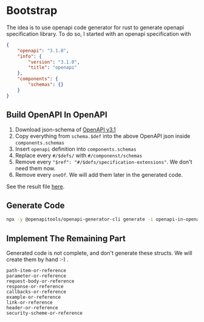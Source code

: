 # Bootstrap
The idea is to use openapi code generator for rust to generate openapi specification library. To do so, I started with an openapi specification with 
```json
{
    "openapi": "3.1.0",
    "info": {
        "version": "3.1.0",
        "title": "openapi"
    },
    "components": {
        "schemas": {}
    }
}
```

## Build OpenAPI In OpenAPI
1. Download json-schema of [OpenAPI v3.1](https://github.com/OAI/OpenAPI-Specification/blob/main/schemas/v3.1/schema.json)
2. Copy everything from `schema.$def` into the above OpenAPI json inside `components.schemas`
3. Insert `openapi` definition into `components.schemas`
4. Replace every `#/$defs/` with `#/componenst/schemas`
5. Remove every `"$ref": "#/$defs/specification-extensions"`. We don't need them now.
6. Remove every `oneOf`. We will add them later in the generated code.

See the result file [here](./openapi-in-openapi.json).

## Generate Code

```bash
npx -y @openapitools/openapi-generator-cli generate -i openapi-in-openapi.json -g rust -o /tmp/openapi && mv /tmp/openapi/src/models .
```

## Implement The Remaining Part
Generated code is not complete, and don't generate these structs. We will create them by hand :-) .
```
path-item-or-reference
parameter-or-reference
request-body-or-reference
response-or-reference
callbacks-or-reference
example-or-reference
link-or-reference
header-or-reference
security-scheme-or-reference
```